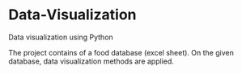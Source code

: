 # Data-Visualization
Data visualization using Python

The project contains of a food database (excel sheet). On the given database, data visualization methods are applied.
